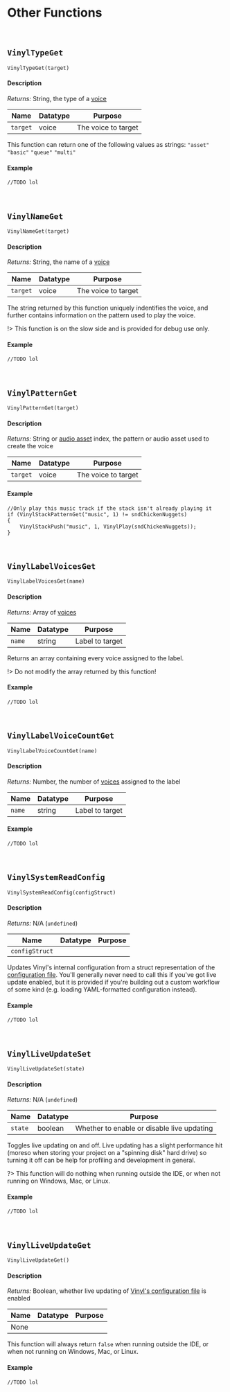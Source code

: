# Other Functions

&nbsp;

## `VinylTypeGet`

`VinylTypeGet(target)`

<!-- tabs:start -->

#### **Description**

*Returns:* String, the type of a [voice](Voices)

|Name    |Datatype|Purpose            |
|--------|--------|-------------------|
|`target`|voice   |The voice to target|

This function can return one of the following values as strings: `"asset"` `"basic"` `"queue"` `"multi"`

#### **Example**

```gml
//TODO lol
```

<!-- tabs:end -->

&nbsp;

## `VinylNameGet`

`VinylNameGet(target)`

<!-- tabs:start -->

#### **Description**

*Returns:* String, the name of a [voice](Voices)

|Name    |Datatype|Purpose            |
|--------|--------|-------------------|
|`target`|voice   |The voice to target|

The string returned by this function uniquely indentifies the voice, and further contains information on the pattern used to play the voice.

!> This function is on the slow side and is provided for debug use only.

#### **Example**

```gml
//TODO lol
```

<!-- tabs:end -->

&nbsp;

## `VinylPatternGet`

`VinylPatternGet(target)`

<!-- tabs:start -->

#### **Description**

*Returns:* String or [audio asset](Overview) index, the pattern or audio asset used to create the voice

|Name    |Datatype|Purpose            |
|--------|--------|-------------------|
|`target`|voice   |The voice to target|

#### **Example**

```gml
//Only play this music track if the stack isn't already playing it
if (VinylStackPatternGet("music", 1) != sndChickenNuggets)
{
    VinylStackPush("music", 1, VinylPlay(sndChickenNuggets));
}
```

<!-- tabs:end -->

&nbsp;

## `VinylLabelVoicesGet`

`VinylLabelVoicesGet(name)`

<!-- tabs:start -->

#### **Description**

*Returns:* Array of [voices](Voices)

|Name  |Datatype|Purpose        |
|------|--------|---------------|
|`name`|string  |Label to target|

Returns an array containing every voice assigned to the label.

!> Do not modify the array returned by this function!

#### **Example**

```gml
//TODO lol
```

<!-- tabs:end -->

&nbsp;

## `VinylLabelVoiceCountGet`

`VinylLabelVoiceCountGet(name)`

<!-- tabs:start -->

#### **Description**

*Returns:* Number, the number of [voices](Voices) assigned to the label

|Name  |Datatype|Purpose        |
|------|--------|---------------|
|`name`|string  |Label to target|

#### **Example**

```gml
//TODO lol
```

<!-- tabs:end -->

&nbsp;

## `VinylSystemReadConfig`

`VinylSystemReadConfig(configStruct)`

<!-- tabs:start -->

#### **Description**

*Returns:* N/A (`undefined`)

|Name          |Datatype|Purpose                                           |
|--------------|--------|--------------------------------------------------|
|`configStruct`|        |                                                  |

Updates Vinyl's internal configuration from a struct representation of the [configuration file](Config-File). You'll generally never need to call this if you've got live update enabled, but it is provided if you're building out a custom workflow of some kind (e.g. loading YAML-formatted configuration instead).

#### **Example**

```gml
//TODO lol
```

<!-- tabs:end -->

&nbsp;

## `VinylLiveUpdateSet`

`VinylLiveUpdateSet(state)`

<!-- tabs:start -->

#### **Description**

*Returns:* N/A (`undefined`)

|Name      |Datatype|Purpose                                   |
|----------|--------|------------------------------------------|
|`state`   |boolean |Whether to enable or disable live updating|

Toggles live updating on and off. Live updating has a slight performance hit (moreso when storing your project on a "spinning disk" hard drive) so turning it off can be help for profiling and development in general.

?> This function will do nothing when running outside the IDE, or when not running on Windows, Mac, or Linux.

#### **Example**

```gml
//TODO lol
```

<!-- tabs:end -->

&nbsp;

## `VinylLiveUpdateGet`

`VinylLiveUpdateGet()`

<!-- tabs:start -->

#### **Description**

*Returns:* Boolean, whether live updating of [Vinyl's configuration file](Config-File) is enabled

|Name|Datatype|Purpose|
|----|--------|-------|
|None|        |       |

This function will always return `false` when running outside the IDE, or when not running on Windows, Mac, or Linux.

#### **Example**

```gml
//TODO lol
```

<!-- tabs:end -->